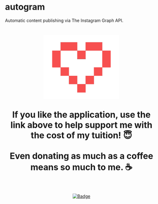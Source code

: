 # autogram
Automatic content publishing via The Instagram Graph API.

<h1 align="center">
	<img width="250" src="images/heart3.png" alt="Donations"><p>
<p align="center">
	<b> If you like the application, use the link above to help support me with the cost of my tuition! 😇</b>
	<br><br>
	<b> Even donating as much as a coffee means so much to me. ☕</b>
</p>
</h1>

<br>
<p align="center">
	<a href="https://www.paypal.com/donate?hosted_button_id=924J8K3PC7NR6"><img width="185" src="https://img.shields.io/badge/Donate-PayPal-blue.svg" alt="Badge"></a>
	<br><br>
	
</p>
<br>

